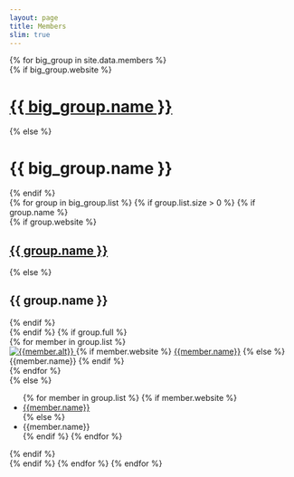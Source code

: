 ```yaml
---
layout: page
title: Members
slim: true
---
```



<div class="row">
    {% for big_group in site.data.members %}
        <div class="w-100"></div>
            {% if big_group.website %}
                <a target="_blank" href="{{big_group.website}}"><h1>{{ big_group.name }}</h1></a>
            {% else %}
                <h1>{{ big_group.name }}</h1>
            {% endif %}
        <div class="w-100"></div>
        {% for group in big_group.list %}
            {% if group.list.size > 0 %}
                {% if group.name %}
                    <div class="w-100"></div>
                    {% if group.website %}
                        <a target="_blank" href="{{group.website}}"><h2>{{ group.name }}</h2></a>
                    {% else %}
                        <h2>{{ group.name }}</h2>
                    {% endif %}
                    <div class="w-100"></div>
                {% endif %}
                {% if group.full %}
                  <div class="row">
                      {% for member in group.list %}
                          <div class="col-xl-3 col-lg-3 col-md-4 text-center col-sm-6 col-xs-6">
                              <a target="_blank" href="{{member.website}}">
                                  <img class="img-circle" src="{{member.image}}" alt="{{member.alt}}">
                              </a>
                              {% if member.website %}
                                  <a target="_blank" href="{{member.website}}">{{member.name}}</a>
                              {% else %}
                                  {{member.name}}
                              {% endif %}
                              <!--{% if member.coadvisor %}
                                  <br>Co-advised by <a target="_blank" href="{{member.coadvisorweb}}">{{member.coadvisor}}</a>
                              {% endif %}-->
                          </div>
                      {% endfor %}
                  </div>
                {% else %}
                   <ul>
                        {% for member in group.list %}
                            {% if member.website %}
                                <li><a target="_blank" href="{{member.website}}"> {{member.name}} </a></li>
                            {% else %}
                                <li><a> {{member.name}} </a></li>
                            {% endif %}
                        {% endfor %}
                    </ul>
                {% endif %}
                <br>
            {% endif %}
        {% endfor %}
    {% endfor %}
</div>

